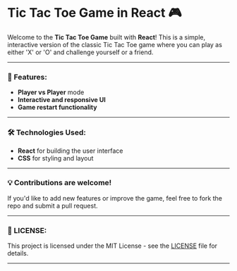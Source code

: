 # Tic Tac Toe Game in React 🎮

Welcome to the **Tic Tac Toe Game** built with **React**! This is a simple, interactive version of the classic Tic Tac Toe game where you can play as either 'X' or 'O' and challenge yourself or a friend.

---

### 🚀 Features:
- **Player vs Player** mode
- **Interactive and responsive UI**
- **Game restart functionality**

---

### 🛠️ Technologies Used:
- **React** for building the user interface
- **CSS** for styling and layout

---

### 💡 Contributions are welcome!
If you'd like to add new features or improve the game, feel free to fork the repo and submit a pull request.

---

### 📄 LICENSE:
This project is licensed under the MIT License - see the [LICENSE](LICENSE) file for details.

---
